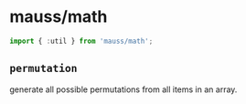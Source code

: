 # mauss/math

```js
import { :util } from 'mauss/math';
```

## `permutation`

generate all possible permutations from all items in an array.
